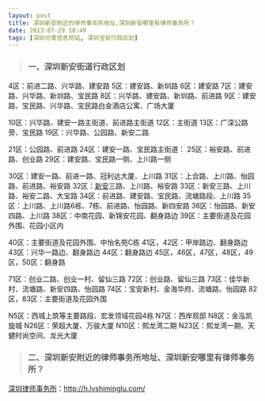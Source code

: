 ```yaml
---
layout: post
title: 深圳新安附近的律师事务所地址,深圳新安哪里有律师事务所？
date: 2013-07-29 18:49
tags: [深圳分类信息网站, 深圳宝安行政区划]
---
```

<blockquote>
<h3>一、深圳新安街道行政区划</h3>
</blockquote>
4区：前进二路、兴华路、建安路
5区：建安路、新圳路
6区：建安路
7区：建安路、兴华路、新圳路、宝民路
8区：兴华路、建安路、新圳路、前进路
9区：建安路、宝民路、兴华路、宝民路白金酒店公寓、广场大厦

10区：兴华路、建安一路主街道、前进路主街道
12区：主街道
13区：广深公路旁、宝民路
19区：兴华路、公园路、新安二路

21区：公园路、前进路
24区：建安一路、宝民路主街道：
25区：裕安路、前进路、创业路
29区：建安路、宝民路一侧、上川路一侧

30区：建安一路、前进一路、冠利达大厦、上川路
31区：上合路、上川路、怡园路、前进路、裕安路
32区：<a href="http://h.lvshiminglu.com/law/1017.html" target="_blank">新安</a>三路、上川路、裕安路
33区：新安三路、上川路、裕安二路、大宝路
34区：前进路、建安路、宝民路、流塘路段、上川路
35区：上川路、上川路6栋、7栋、前进路、怡园路、新四安路
36区：怡园路、新安四路、上川路
38区：中南花园、新锦安花园、翻身路边
39区：主要街道及花园外围、花园小区内

40区：主要街道及花园外围、中怡名苑C栋
41区，42区：甲岸路边、翻身路边
43区：兴华一路边、翻身路边
44区：翻身路边
45区，46区，47区，48区，49区，50区：翻身路

71区：创业二路、创业一村、留仙三路
72区：创业路、留仙三路
73区：佳华新村、流塘路、新安四路、怡园路
74区：宝安新村、金海华府、流塘路、怡园路
82区，83区：主要街道及花园外围

N5区：西城上筑等主要路段、宏发领域花园4栋
N7区：西岸观邸
N8区：金泓凯旋城
N26区：荣超大厦、万骏大厦
N10区：熙龙湾二期
N23区：熙龙湾一期、天健时尚空间、龙光大厦
<blockquote>
<h3>二、深圳新安附近的律师事务所地址、深圳新安哪里有律师事务所？</h3>
</blockquote>


<a href="http://h.lvshiminglu.com/">深圳律师事务所</a>：<a href="http://h.lvshiminglu.com/">http://h.lvshiminglu.com/</a>

